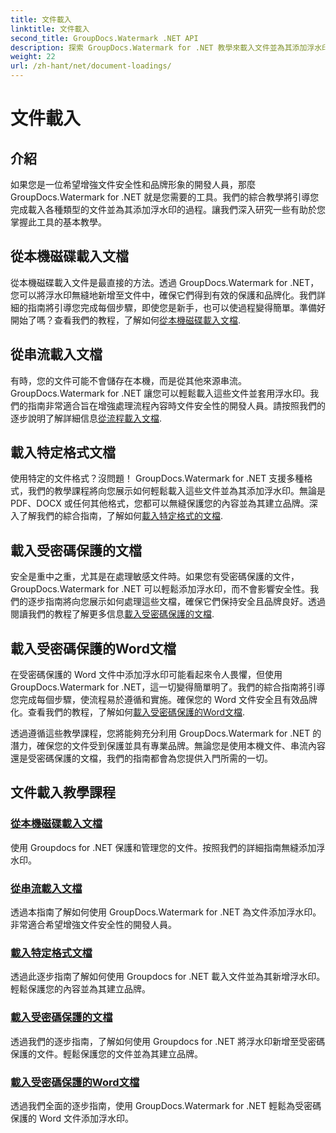 ```yaml
---
title: 文件載入
linktitle: 文件載入
second_title: GroupDocs.Watermark .NET API
description: 探索 GroupDocs.Watermark for .NET 教學來載入文件並為其添加浮水印，透過逐步指南確保文件安全和品牌塑造。
weight: 22
url: /zh-hant/net/document-loadings/
---
```


# 文件載入

## 介紹
如果您是一位希望增強文件安全性和品牌形象的開發人員，那麼 GroupDocs.Watermark for .NET 就是您需要的工具。我們的綜合教學將引導您完成載入各種類型的文件並為其添加浮水印的過程。讓我們深入研究一些有助於您掌握此工具的基本教學。

## 從本機磁碟載入文檔
從本機磁碟載入文件是最直接的方法。透過 GroupDocs.Watermark for .NET，您可以將浮水印無縫地新增至文件中，確保它們得到有效的保護和品牌化。我們詳細的指南將引導您完成每個步驟，即使您是新手，也可以使過程變得簡單。準備好開始了嗎？查看我們的教程，了解如何[從本機磁碟載入文檔](./load-document-from-local-disk/).

## 從串流載入文檔
有時，您的文件可能不會儲存在本機，而是從其他來源串流。 GroupDocs.Watermark for .NET 讓您可以輕鬆載入這些文件並套用浮水印。我們的指南非常適合旨在增強處理流程內容時文件安全性的開發人員。請按照我們的逐步說明了解詳細信息[從流程載入文檔](./load-document-from-stream/).

## 載入特定格式文檔
使用特定的文件格式？沒問題！ GroupDocs.Watermark for .NET 支援多種格式，我們的教學課程將向您展示如何輕鬆載入這些文件並為其添加浮水印。無論是 PDF、DOCX 或任何其他格式，您都可以無縫保護您的內容並為其建立品牌。深入了解我們的綜合指南，了解如何[載入特定格式的文檔](./load-specific-format-document/).

## 載入受密碼保護的文檔
安全是重中之重，尤其是在處理敏感文件時。如果您有受密碼保護的文件，GroupDocs.Watermark for .NET 可以輕鬆添加浮水印，而不會影響安全性。我們的逐步指南將向您展示如何處理這些文檔，確保它們保持安全且品牌良好。透過閱讀我們的教程了解更多信息[載入受密碼保護的文檔](./load-password-protected-document/).

## 載入受密碼保護的Word文檔
在受密碼保護的 Word 文件中添加浮水印可能看起來令人畏懼，但使用 GroupDocs.Watermark for .NET，這一切變得簡單明了。我們的綜合指南將引導您完成每個步驟，使流程易於遵循和實施。確保您的 Word 文件安全且有效品牌化。查看我們的教程，了解如何[載入受密碼保護的Word文檔](./load-password-protected-word-document/).

透過遵循這些教學課程，您將能夠充分利用 GroupDocs.Watermark for .NET 的潛力，確保您的文件受到保護並具有專業品牌。無論您是使用本機文件、串流內容還是受密碼保護的文檔，我們的指南都會為您提供入門所需的一切。
## 文件載入教學課程
### [從本機磁碟載入文檔](./load-document-from-local-disk/)
使用 Groupdocs for .NET 保護和管理您的文件。按照我們的詳細指南無縫添加浮水印。
### [從串流載入文檔](./load-document-from-stream/)
透過本指南了解如何使用 GroupDocs.Watermark for .NET 為文件添加浮水印。非常適合希望增強文件安全性的開發人員。
### [載入特定格式文檔](./load-specific-format-document/)
透過此逐步指南了解如何使用 Groupdocs for .NET 載入文件並為其新增浮水印。輕鬆保護您的內容並為其建立品牌。
### [載入受密碼保護的文檔](./load-password-protected-document/)
透過我們的逐步指南，了解如何使用 Groupdocs for .NET 將浮水印新增至受密碼保護的文件。輕鬆保護您的文件並為其建立品牌。
### [載入受密碼保護的Word文檔](./load-password-protected-word-document/)
透過我們全面的逐步指南，使用 GroupDocs.Watermark for .NET 輕鬆為受密碼保護的 Word 文件添加浮水印。